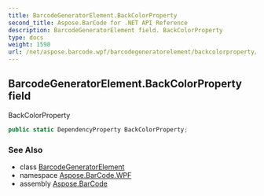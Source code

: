 ```yaml
---
title: BarcodeGeneratorElement.BackColorProperty
second_title: Aspose.BarCode for .NET API Reference
description: BarcodeGeneratorElement field. BackColorProperty
type: docs
weight: 1590
url: /net/aspose.barcode.wpf/barcodegeneratorelement/backcolorproperty/
---
```

## BarcodeGeneratorElement.BackColorProperty field

BackColorProperty

```csharp
public static DependencyProperty BackColorProperty;
```

### See Also

* class [BarcodeGeneratorElement](../)
* namespace [Aspose.BarCode.WPF](../../barcodegeneratorelement/)
* assembly [Aspose.BarCode](../../../)


